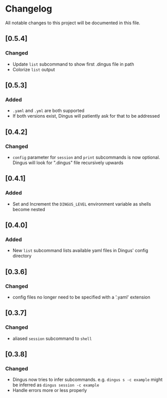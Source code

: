 # Changelog
All notable changes to this project will be documented in this file.

## [0.5.4]
### Changed
- Update `list` subcommand to show first .dingus file in path
- Colorize `list` output

## [0.5.3]
### Added
- `.yaml` and `.yml` are both supported
- If both versions exist, Dingus will patiently ask for that to be addressed

## [0.4.2]
### Changed
- `config` parameter for `session` and `print` subcommands is now optional. Dingus will look for ".dingus" file recursively upwards

## [0.4.1]
### Added
- Set and Increment the `DINGUS_LEVEL` environment variable as shells become nested

## [0.4.0]
### Added
- New `list` subcommand lists available yaml files in Dingus' config directory

## [0.3.6]
### Changed
- config files no longer need to be specified with a '.yaml' extension

## [0.3.7]
### Changed
- aliased `session` subcommand to `shell`

## [0.3.8]
### Changed
- Dingus now tries to infer subcommands. e.g. `dingus s -c example` might be inferred as `dingus session -c example`
- Handle errors more or less properly

